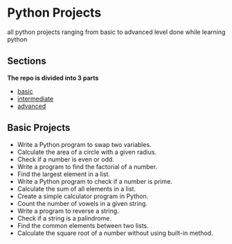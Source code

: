# Python Projects

all python projects ranging from basic to advanced level done while learning python

## Sections

**The repo is divided into 3 parts** 
* [basic](https://github.com/AdityaP183/python-projects/tree/basic)
* [intermediate](https://github.com/AdityaP183/python-projects/tree/intermediate)
* [advanced](https://github.com/AdityaP183/python-projects/tree/advanced)

## Basic Projects
* Write a Python program to swap two variables.
* Calculate the area of a circle with a given radius.
* Check if a number is even or odd.
* Write a program to find the factorial of a number.
* Find the largest element in a list.
* Write a Python program to check if a number is prime.
* Calculate the sum of all elements in a list.
* Create a simple calculator program in Python.
* Count the number of vowels in a given string.
* Write a program to reverse a string.
* Check if a string is a palindrome.
* Find the common elements between two lists.
* Calculate the square root of a number without using built-in method.